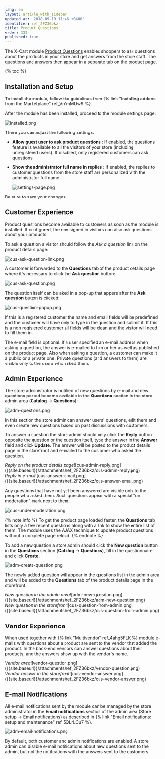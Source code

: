 ```yaml
---
lang: en
layout: article_with_sidebar
updated_at: '2018-09-19 11:46 +0400'
identifier: ref_2FZ36bkz
title: Product Questions
order: 222
published: true
---
```

The X-Cart module [Product Questions](https://market.x-cart.com/addons/product-questions.html "Product Questions") enables shoppers to ask questions about the products in your store and get answers from the store staff. The questions and answers then appear in a separate tab on the product page.

{% toc %}

## Installation and Setup

To install the module, follow the guidelines from {% link "Installing addons from the Marketplace" ref_Vn1mMUw9 %}.

After the module has been installed, proceed to the module settings page:

   ![installed.png]({{site.baseurl}}/attachments/ref_2FZ36bkz/installed.png)

There you can adjust the following settings:

 * **Allow guest user to ask product questions** : If enabled, the questions feature is available to all the visitors of your store (including unregistered users). If disabled, only registered customers can ask questions.
 * **Show the administrator full name in replies** : If enabled, the replies to customer questions from the store staff are personalized with the administrator full name.
 
   ![settings-page.png]({{site.baseurl}}/attachments/ref_2FZ36bkz/settings-page.png)

Be sure to save your changes. 

## Customer Experience

Product questions become available to customers as soon as the module is installed. If configured, the non signed in visitors can also ask questions about your products. 

To ask a question a visitor should follow the _Ask a question_ link on the product details page:

![cus-ask-question-link.png]({{site.baseurl}}/attachments/ref_2FZ36bkz/cus-ask-question-link.png)

A customer is forwarded to the **Questions** tab of the product details page where it's necessary to click the **Ask question** button:

![cus-ask-question.png]({{site.baseurl}}/attachments/ref_2FZ36bkz/cus-ask-question.png)

The question itself can be aked in a pop-up that appers after the **Ask question** button is clicked:

![cus-question-popup.png]({{site.baseurl}}/attachments/ref_2FZ36bkz/cus-question-popup.png)

If this is a registered customer the name and email fields will be predefined and the customer will have only to type in the question and submit it. If this is a non registered customer all fields will be clean and the visitor will need to fill them in.

The e-mail field is optional. If a user specified an e-mail address when asking a question, the answer is e-mailed to him or her as well as published on the product page. Also when asking a question, a customer can make it a public or a private one. Private questions (and answers to them) are visible only to the users who asked them.

## Admin Experience

The store administrator is notified of new questions by e-mail and new questions posted become available in the **Questions** section in the store admin area (**Catalog** -> **Questions**):

![adm-questions.png]({{site.baseurl}}/attachments/ref_2FZ36bkz/adm-questions.png)

In this section the store admin can answer users' questions, edit them and even create new questions based on past discussions with customers. 

To answer a question the store admin should only click the **Reply** button opposite the question or the question itself, type the answer in the **Answer** field and click **Update**. The answer will be posted to the product details page in the storefront and e-mailed to the customer who asked the question.

<div class="ui stackable two column grid">
  <div class="column" markdown="span"><i>Reply on the product details page</i>![cus-admin-reply.png]({{site.baseurl}}/attachments/ref_2FZ36bkz/cus-admin-reply.png)</div>
  <div class="column" markdown="span"><i>Reply in e-mail</i>![cus-answer-email.png]({{site.baseurl}}/attachments/ref_2FZ36bkz/cus-answer-email.png)</div>
</div>

Any questions that have not yet been answered are visible only to the people who asked them. Such questions appear with a special "on moderation" mark next to them. 

![cus-under-moderation.png]({{site.baseurl}}/attachments/ref_2FZ36bkz/cus-under-moderation.png)

{% note info %}
To get the product page loaded faster, the **Questions** tab lists only a few recent questions along with a link to show the entire list of them. The module uses the AJAX technique to update product questions without a complete page reload.
{% endnote %}

To add a new question a store admin should click the **New question** button in the **Questions** section (**Catalog** -> **Questions**), fill in the questionnaire and click **Create**.

![adm-create-question.png]({{site.baseurl}}/attachments/ref_2FZ36bkz/adm-create-question.png)

The newly added question will appear in the questions list in the admin area and will be added to the **Questions** tab of the product details page in the storefront.

<div class="ui stackable two column grid">
  <div class="column" markdown="span"><i>New question in the admin area</i>![adm-new-question.png]({{site.baseurl}}/attachments/ref_2FZ36bkz/adm-new-question.png)</div>
  <div class="column" markdown="span"><i>New question in the storefront</i>![cus-question-from-admin.png]({{site.baseurl}}/attachments/ref_2FZ36bkz/cus-question-from-admin.png)</div>
</div>

## Vendor Experience

When used together with {% link "Multivendor" ref_4ahg5FLK %} module e-mails with questions about a product are sent to the vendor that added the product. In the back-end vendors can answer questions about their products, and the answers show up with the vendor's name.

<div class="ui stackable two column grid">
  <div class="column" markdown="span"><i>Vendor area</i>![vendor-question.png]({{site.baseurl}}/attachments/ref_2FZ36bkz/vendor-question.png)</div>
  <div class="column" markdown="span"><i>Vendor answer in the storefront</i>![cus-vendor-answer.png]({{site.baseurl}}/attachments/ref_2FZ36bkz/cus-vendor-answer.png)</div>
</div>

## E-mail Notifications

All e-mail notifications sent by the module can be managed by the store administrator in the **Email notifications** section of the admin area (Store setup -> Email notifications) as described in {% link "Email notifications: setup and maintenance" ref_5QLrLCu7 %}.

![adm-email-notifications.png]({{site.baseurl}}/attachments/ref_2FZ36bkz/adm-email-notifications.png)

By default, both customer and admin notifications are enabled. A store admin can disable e-mail notifications about new questions sent to the admin, but not the notifcations with the answers sent to the customers.
